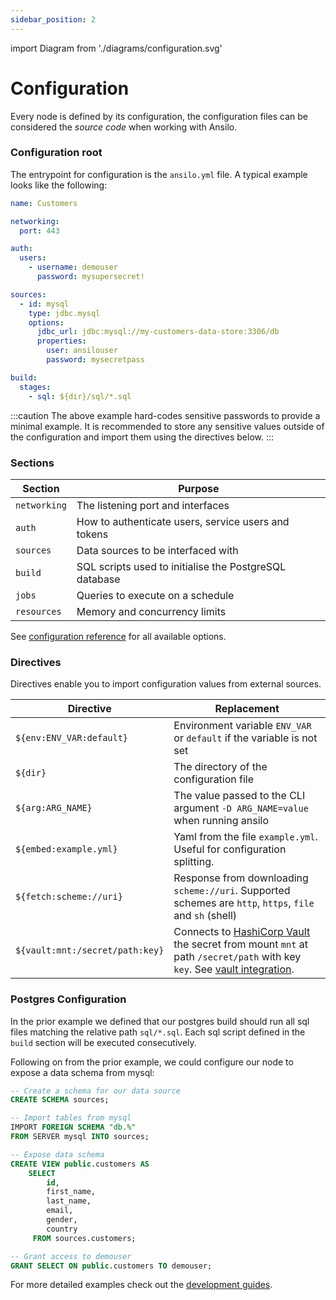 ```yaml
---
sidebar_position: 2
---
```


import Diagram from './diagrams/configuration.svg'

# Configuration

Every node is defined by its configuration, the configuration files can be considered
the _source code_ when working with Ansilo.

<center>
    <Diagram width="70%" height="auto" className="auto-invert" />
</center>

### Configuration root

The entrypoint for configuration is the `ansilo.yml` file.
A typical example looks like the following:

```yaml
name: Customers

networking:
  port: 443

auth:
  users:
    - username: demouser
      password: mysupersecret!

sources:
  - id: mysql
    type: jdbc.mysql
    options:
      jdbc_url: jdbc:mysql://my-customers-data-store:3306/db
      properties:
        user: ansilouser
        password: mysecretpass

build:
  stages:
    - sql: ${dir}/sql/*.sql
```

:::caution
The above example hard-codes sensitive passwords to provide a minimal example.
It is recommended to store any sensitive values outside of the configuration and import
them using the directives below.
:::

### Sections

| Section      | Purpose                                                |
| ------------ | ------------------------------------------------------ |
| `networking` | The listening port and interfaces                      |
| `auth`       | How to authenticate users, service users and tokens    |
| `sources`    | Data sources to be interfaced with                     |
| `build`      | SQL scripts used to initialise the PostgreSQL database |
| `jobs`       | Queries to execute on a schedule                       |
| `resources`  | Memory and concurrency limits                          |

See [configuration reference](/docs/resources/configuration-reference/) for all available options.

### Directives

Directives enable you to import configuration values from external sources.

| Directive                       | Replacement                                                                                                                                                                      |
| ------------------------------- | -------------------------------------------------------------------------------------------------------------------------------------------------------------------------------- |
| `${env:ENV_VAR:default}`        | Environment variable `ENV_VAR` or `default` if the variable is not set                                                                                                           |
| `${dir}`                        | The directory of the configuration file                                                                                                                                          |
| `${arg:ARG_NAME}`               | The value passed to the CLI argument `-D ARG_NAME=value` when running ansilo                                                                                                     |
| `${embed:example.yml}`          | Yaml from the file `example.yml`. Useful for configuration splitting.                                                                                                            |
| `${fetch:scheme://uri}`         | Response from downloading `scheme://uri`. Supported schemes are `http`, `https`, `file` and `sh` (shell)                                                                               |
| `${vault:mnt:/secret/path:key}` | Connects to [HashiCorp Vault](https://www.vaultproject.io/) the secret from mount `mnt` at path `/secret/path` with key `key`. See [vault integration](/docs/advanced/secrets/). |

### Postgres Configuration

In the prior example we defined that our postgres build should run all sql files matching the relative path `sql/*.sql`.
Each sql script defined in the `build` section will be executed consecutively.

Following on from the prior example, we could configure our node to expose a data schema from mysql:

```sql
-- Create a schema for our data source
CREATE SCHEMA sources;

-- Import tables from mysql
IMPORT FOREIGN SCHEMA "db.%"
FROM SERVER mysql INTO sources;

-- Expose data schema
CREATE VIEW public.customers AS
    SELECT
        id,
        first_name,
        last_name,
        email,
        gender,
        country
     FROM sources.customers;

-- Grant access to demouser
GRANT SELECT ON public.customers TO demouser;
```

For more detailed examples check out the [development guides](/docs/category/development-guides/).
